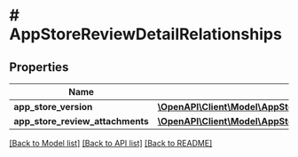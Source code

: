# # AppStoreReviewDetailRelationships

## Properties

Name | Type | Description | Notes
------------ | ------------- | ------------- | -------------
**app_store_version** | [**\OpenAPI\Client\Model\AppStoreReviewDetailRelationshipsAppStoreVersion**](AppStoreReviewDetailRelationshipsAppStoreVersion.md) |  | [optional] 
**app_store_review_attachments** | [**\OpenAPI\Client\Model\AppStoreReviewDetailRelationshipsAppStoreReviewAttachments**](AppStoreReviewDetailRelationshipsAppStoreReviewAttachments.md) |  | [optional] 

[[Back to Model list]](../../README.md#documentation-for-models) [[Back to API list]](../../README.md#documentation-for-api-endpoints) [[Back to README]](../../README.md)


